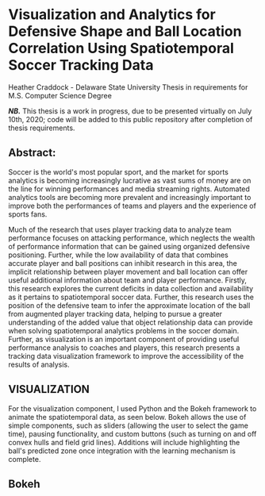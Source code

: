 # Visualization and Analytics for Defensive Shape and Ball Location Correlation Using Spatiotemporal Soccer Tracking Data
Heather Craddock   - Delaware State University
Thesis in requirements for M.S. Computer Science Degree  

**_NB._** This thesis is a work in progress, due to be presented virtually on July 10th, 2020; code will be added to this public repository after completion of thesis requirements.


## Abstract:
Soccer is the world's most popular sport, and the market for sports analytics is becoming increasingly lucrative as vast sums of money are on the line for winning performances and media streaming rights. Automated analytics tools are becoming more prevalent and increasingly important to improve both the performances of teams and players and the experience of sports fans.

Much of the research that uses player tracking data to analyze team performance focuses on attacking performance, which neglects the wealth of performance information that can be gained using organized defensive positioning. Further, while the low availability of data that combines accurate player and ball positions can inhibit research in this area, the implicit relationship between player movement and ball location can offer useful additional information about team and player performance. Firstly, this research explores the current deficits in data collection and availability as it pertains to spatiotemporal soccer data. Further, this research uses the position of the defensive team to infer the approximate location of the ball from augmented player tracking data, helping to pursue a greater understanding of the added value that object relationship data can provide when solving spatiotemporal analytics problems in the soccer domain. Further, as visualization is an important component of providing useful performance analysis to coaches and players, this research presents a tracking data visualization framework to improve the accessibility of the results of analysis.

## VISUALIZATION
For the visualization component, I used Python and the Bokeh framework to animate the spatiotemporal data, as seen below. Bokeh allows the use of simple components, such as sliders (allowing the user to select the game time), pausing functionality, and custom buttons (such as turning on and off convex hulls and field grid lines).
Additions will include highlighting the ball's predicted zone once integration with the learning mechanism is complete.
## Bokeh 
